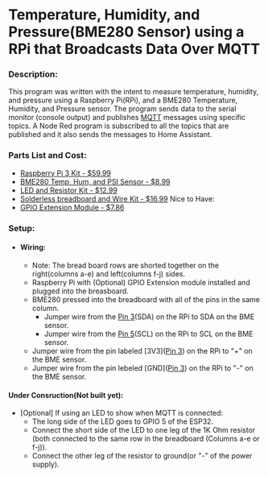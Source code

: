 # Temperature, Humidity, and Pressure(BME280 Sensor) using a RPi that Broadcasts Data Over MQTT

### Description:
This program was written with the intent to measure temperature, humidity, and pressure using a
Raspberry Pi(RPi), and a BME280 Temperature, Humidity, and Pressure sensor. The program sends 
data to the serial monitor (console output) and publishes [MQTT](https://mqtt.org/) messages 
using specific topics. A Node Red program is subscribed to all the topics that are published 
and it also sends the messages to Home Assistant.

### Parts List and Cost:
- [Raspberry Pi 3 Kit - $59.99](https://vilros.com/products/raspberry-pi-3-complete-starter-kit-clear-case)
- [BME280 Temp, Hum, and PSI Sensor - $8.99](https://www.amazon.com/HiLetgo-Atmospheric-Pressure-Temperature-Humidity/dp/B01N47LZ4P/ref=sr_1_4?crid=1E5WDNIF8YHQE&dib=eyJ2IjoiMSJ9.Alw1tIQnhX14R2JLX8aHhSBi0amC4H9hjB5vSoW7KUgPFC8hqxw3vfTED9-XxGFMRZIOwo5ixUDrIobOd-4Z8NNdsCqj23nuWrlxkfBDoIqvCEIeF_OIgFj9_ydL1TARUQFZQDdXxjR0p9wIbiX9auXzN_eWWScBfDOQs5rDCS-R6FvrHYT5jDBXWES_ZuuNlpp6HM2fN2t9LF_SF6-DYt0Atxm2Zx1B0S4bIQ900vX9tl1DXl_2TZ-L_QVgGBYHGSbDo01KXedpTs1o8Zi_dAJNfIctBY7Zz9zH3zOxEkg.xQK4ZLBuFycCxoK32Yee1UsMiciTACtBbPBETJ3FFHQ&dib_tag=se&keywords=bme280&qid=1723442903&s=hi&sprefix=bme280%2Ctools%2C153&sr=1-4)
- [LED and Resistor Kit - $12.99](https://www.amazon.com/WayinTop-Resistor-Assortment-Respberry-Resistors/dp/B07YWNHZHS/ref=asc_df_B07YWNHZHS/?tag=hyprod-20&linkCode=df0&hvadid=692875362841&hvpos=&hvnetw=g&hvrand=16208490164150483244&hvpone=&hvptwo=&hvqmt=&hvdev=c&hvdvcmdl=&hvlocint=&hvlocphy=9032188&hvtargid=pla-2281435178098&psc=1&mcid=6b20f53b2690311fb884331ab0bbb2b7&hvocijid=16208490164150483244-B07YWNHZHS-&hvexpln=73&gad_source=1)
- [Solderless breadboard and Wire Kit - $16.99](https://www.amazon.com/Breadboard-Jumper-Solderless-Breadboards-Tweezer/dp/B0BNH7LYH3/ref=sr_1_6?crid=3OGVIA5SKNTRJ&dib=eyJ2IjoiMSJ9.NxnfqScIfD6CLdSD3tNGHm0gFDyRkgXWVupXNNPNt7lYG2EIFeMcHNbu6rEaiUiJEHglUUFLqzj2hv2pE2KKczhIp49MDkopJHO1APLRzVN5O0qL6c5qWQQkByYMCQNlF7kd_ENgGVge4JlGZJ1K7379eo9KjGzd4pwPckJjxtaj4-650T1gYObJOiufM-jphH1ICN24KcjsO4agQUVskQLv9beqra2_eDEZA2RgxrwIgSnKummxV3OrnLEXomtweBettE7Xpul_OUaWyFkIzmmwoOVV1xq79Vjo8r6nxD0.8g8ZM_AtSW0n-5x9gn6I6NCEurJ7ue88MdNoOTcLssc&dib_tag=se&keywords=breadboard+kit&qid=1723852435&s=industrial&sprefix=breadboar+kit%2Cindustrial%2C139&sr=1-6)
Nice to Have:
- [GPIO Extension Module - $7.86](https://www.amazon.com/Vbestlife-T-Type-Extension-Adapter-Raspberry/dp/B07MX5T3LM/ref=asc_df_B07MX5T3LM/?tag=hyprod-20&linkCode=df0&hvadid=692875362841&hvpos=&hvnetw=g&hvrand=13347301927716202238&hvpone=&hvptwo=&hvqmt=&hvdev=c&hvdvcmdl=&hvlocint=&hvlocphy=9032188&hvtargid=pla-2281435177418&psc=1&mcid=3fcb503d05db325a8edc2295e6df77ce&hvocijid=13347301927716202238-B07MX5T3LM-&hvexpln=73&gad_source=1)

### Setup:
- #### Wiring:
  * Note: The bread board rows are shorted together on the right(columns a-e) and left(columns f-j) sides.
  * Raspberry Pi with (Optional) GPIO Extension module installed and plugged into the breasboard. 
  * BME280 pressed into the breadboard with all of the pins in the same column.
     * Jumper wire from the [Pin 3](https://www.pi4j.com/1.2/pins/model-3b-plus-rev1.html)(SDA) on the RPi to SDA on the BME sensor.
     * Jumper wire from the [Pin 5](https://www.pi4j.com/1.2/pins/model-3b-plus-rev1.html)(SCL) on the RPi to SCL on the BME sensor.
  * Jumper wire from the pin labeled [3V3]([Pin 3](https://www.pi4j.com/1.2/pins/model-3b-plus-rev1.html)) on the RPi to "+" on the BME sensor.
  * Jumper wire from the pin lebeled [GND]([Pin 3](https://www.pi4j.com/1.2/pins/model-3b-plus-rev1.html)) on the RPi to "-" on the BME sensor.

#### Under Consruction(Not built yet):
  * [Optional] If using an LED to show when MQTT is connected:
     * The long side of the LED goes to GPIO 5 of the ESP32.
     * Connect the short side of the LED to one leg of the 1K Ohm resistor (both connected to the same row in the breadboard (Columns a-e or f-j)).
     * Connect the other leg of the resistor to ground(or "-" of the power supply).
